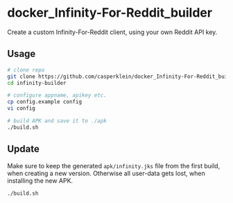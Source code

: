 # docker_Infinity-For-Reddit_builder

Create a custom Infinity-For-Reddit client, using your own Reddit API key.

## Usage

```bash
# clone repo
git clone https://github.com/casperklein/docker_Infinity-For-Reddit_builder infinity-builder
cd infinity-builder

# configure appname, apikey etc.
cp config.example config
vi config

# build APK and save it to ./apk
./build.sh
```

## Update

Make sure to keep the generated `apk/infinity.jks` file from the first build, when creating a new version. Otherwise all user-data gets lost, when installing the new APK.

```bash
./build.sh
```
